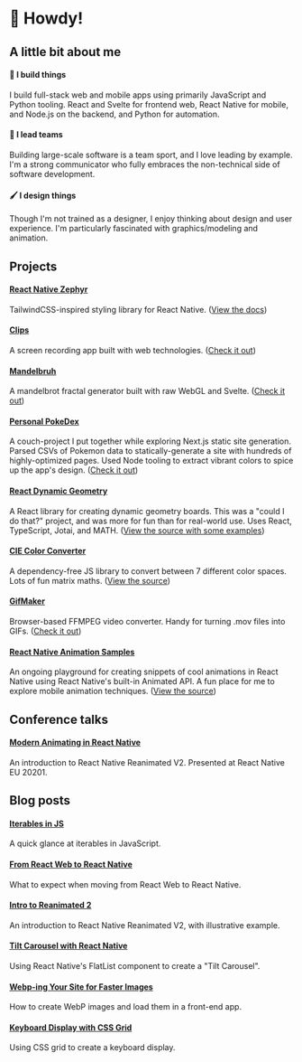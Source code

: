 # 🤠 Howdy!

## A little bit about me

#### 🔨 I build things

I build full-stack web and mobile apps using primarily JavaScript and Python tooling. React and Svelte for frontend web, React Native for mobile, and Node.js on the backend, and Python for automation.

#### 🏹 I lead teams

Building large-scale software is a team sport, and I love leading by example. I'm a strong communicator who fully embraces the non-technical side of software development.

#### 🖌 I design things

Though I'm not trained as a designer, I enjoy thinking about design and user experience. I'm particularly fascinated with graphics/modeling and animation.

## Projects

#### [React Native Zephyr](https://github.com/FormidableLabs/react-native-zephyr)

TailwindCSS-inspired styling library for React Native. ([View the docs](https://formidable.com/open-source/react-native-zephyr/))

#### [Clips](https://github.com/FormidableLabs/clips)

A screen recording app built with web technologies. ([Check it out](https://clips.formidable.com/))

#### [Mandelbruh](https://github.com/gksander/mandelbruh)

A mandelbrot fractal generator built with raw WebGL and Svelte. ([Check it out](https://www.mandelbruh.dev/))

#### [Personal PokeDex](https://github.com/gksander/gks-pokedex-next)

A couch-project I put together while exploring Next.js static site generation. Parsed CSVs of Pokemon data to statically-generate a site with hundreds of highly-optimized pages. Used Node tooling to extract vibrant colors to spice up the app's design. ([Check it out](https://pokedex.gksander.com/))

#### [React Dynamic Geometry](https://github.com/gksander/react-dynamic-geometry)

A React library for creating dynamic geometry boards. This was a "could I do that?" project, and was more for fun than for real-world use. Uses React, TypeScript, Jotai, and MATH. ([View the source with some examples](https://github.com/gksander/react-dynamic-geometry))

#### [CIE Color Converter](https://github.com/gksander/CIE-ColorConverter)

A dependency-free JS library to convert between 7 different color spaces. Lots of fun matrix maths. ([View the source](https://github.com/gksander/CIE-ColorConverter))

#### [GifMaker](https://github.com/gksander/gif-maker)

Browser-based FFMPEG video converter. Handy for turning .mov files into GIFs. ([Check it out](https://gif-maker.gksander.com/))

#### [React Native Animation Samples](https://github.com/gksander/react-native-animation-samples)

An ongoing playground for creating snippets of cool animations in React Native using React Native's built-in Animated API. A fun place for me to explore mobile animation techniques. ([View the source](https://github.com/gksander/react-native-animation-samples))

## Conference talks

#### [Modern Animating in React Native](https://www.youtube.com/watch?v=DHeoxQBkcC0)

An introduction to React Native Reanimated V2. Presented at React Native EU 20201.

## Blog posts

#### [Iterables in JS](https://formidable.com/blog/2022/iterables-in-js/)

A quick glance at iterables in JavaScript.

#### [From React Web to React Native](https://formidable.com/blog/2021/rn-vs-react/)

What to expect when moving from React Web to React Native.

#### [Intro to Reanimated 2](https://formidable.com/blog/2021/reanimated-two/)

An introduction to React Native Reanimated V2, with illustrative example.

#### [Tilt Carousel with React Native](https://dev.to/gksander/react-native-tilt-carousel-animation-13ep)

Using React Native's FlatList component to create a "Tilt Carousel".

#### [Webp-ing Your Site for Faster Images](https://dev.to/gksander/webp-ing-your-site-reduce-image-file-size-increase-site-performance-4ho8)

How to create WebP images and load them in a front-end app.

#### [Keyboard Display with CSS Grid](https://dev.to/gksander/a-keyboard-display-using-css-grid-2k2n)

Using CSS grid to create a keyboard display.
